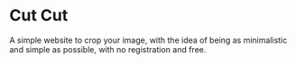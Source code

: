 # Cut Cut
A simple website to crop your image, with the idea of being as minimalistic and simple as possible, with no registration and free.
